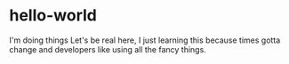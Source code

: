 # hello-world
I'm doing things
Let's be real here, I just learning this because times gotta change and developers like using all the fancy things. 
